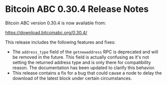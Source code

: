 # Bitcoin ABC 0.30.4 Release Notes

Bitcoin ABC version 0.30.4 is now available from:

  <https://download.bitcoinabc.org/0.30.4/>

This release includes the following features and fixes:
 - The `address_type` field of the `getnewaddress` RPC is deprecated and will be
   removed in the future. This field is actually confusing as it's not setting
   the returned address type and is only there for compatibility reason. The
   documentation has been updated to clarify this behavior.
 - This release contains a fix for a bug that could cause a node to delay the
   download of the latest block under certain circumstances.
